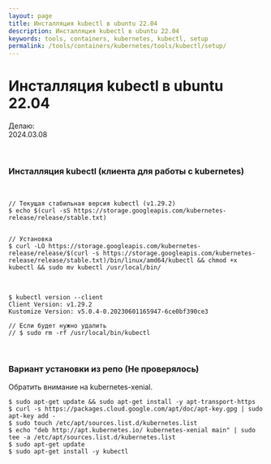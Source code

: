 ```yaml
---
layout: page
title: Инсталляция kubectl в ubuntu 22.04
description: Инсталляция kubectl в ubuntu 22.04
keywords: tools, containers, kubernetes, kubectl, setup
permalink: /tools/containers/kubernetes/tools/kubectl/setup/
---
```


# Инсталляция kubectl в ubuntu 22.04

Делаю:  
2024.03.08

<br/>

### Инсталляция kubectl (клиента для работы с kubernetes)

<br/>

```shell
// Текущая стабильная версия kubectl (v1.29.2)
$ echo $(curl -sS https://storage.googleapis.com/kubernetes-release/release/stable.txt)


// Установка
$ curl -LO https://storage.googleapis.com/kubernetes-release/release/$(curl -s https://storage.googleapis.com/kubernetes-release/release/stable.txt)/bin/linux/amd64/kubectl && chmod +x kubectl && sudo mv kubectl /usr/local/bin/
```

<br/>

```
$ kubectl version --client
Client Version: v1.29.2
Kustomize Version: v5.0.4-0.20230601165947-6ce0bf390ce3

// Если будет нужно удалить
// $ sudo rm -rf /usr/local/bin/kubectl
```

<br/>

### Вариант установки из репо (Не проверялось)

Обратить внимание на kubernetes-xenial.

```
$ sudo apt-get update && sudo apt-get install -y apt-transport-https
$ curl -s https://packages.cloud.google.com/apt/doc/apt-key.gpg | sudo apt-key add -
$ sudo touch /etc/apt/sources.list.d/kubernetes.list
$ echo "deb http://apt.kubernetes.io/ kubernetes-xenial main" | sudo tee -a /etc/apt/sources.list.d/kubernetes.list
$ sudo apt-get update
$ sudo apt-get install -y kubectl
```
